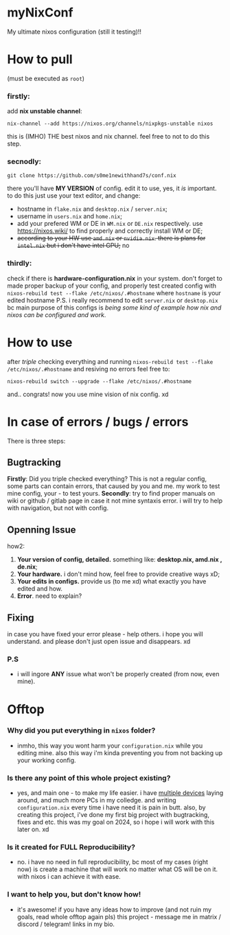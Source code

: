 # myNixConf
My ultimate nixos configuration (still it testing)!!

# How to pull
(must be executed as `root`)

### firstly:
add **nix unstable channel**:
```shell
nix-channel --add https://nixos.org/channels/nixpkgs-unstable nixos
```
this is (IMHO) THE best nixos and nix channel. feel free to not to do this step.
### secnodly:
```shell
git clone https://github.com/s0me1newithhand7s/conf.nix
```
there you'll have **MY VERSION** of config. edit it to use, yes, it *is* important. 
to do this just use your text editor, and change:
 - hostname in `flake.nix` and `desktop.nix` / `server.nix`; 
 - username in `users.nix` and `home.nix`;
 - add your prefered WM or DE in `WM.nix` or `DE.nix` respectively. use https://nixos.wiki/ to find properly and correctly install WM or DE;
 - ~~according to your HW use `amd.nix` or `nvidia.nix`. there is plans for `intel.nix` but i don't have intel GPU;~~ no
### thirdly:
check if there is **hardware-configuration.nix** in your system. don't forget to made proper backup of your config, and properly test created config with `nixos-rebuild test --flake /etc/nixos/.#hostname` where `hostname` is your edited hostname
P.S.
   i really recommend to edit `server.nix` or `desktop.nix` bc main purpose of this configs is *being some kind of example how nix and nixos can be configured and work*.

# How to use
after *triple* checking everything and running `nixos-rebuild test --flake /etc/nixos/.#hostname` and resiving no errors feel free to:
```shell
nixos-rebuild switch --upgrade --flake /etc/nixos/.#hostname
```
and.. congrats! now you use mine vision of nix config. xd

# In case of errors / bugs / errors
There is three steps:
## Bugtracking
**Firstly**: Did you triple checked everything? This is not a regular config, some parts can contain errors, that caused by you and me. my work to test mine config, your - to test yours. 
**Secondly**: try to find proper manuals on wiki or github / gitlab page in case it not mine syntaxis error. i will try to help with navigation, but not with config.
## Openning Issue
how2:
1. **Your version of config, detailed.** something like: **desktop.nix, amd.nix , de.nix**;
2. **Your hardware.** i don't mind how, feel free to provide creative ways xD;
3. **Your edits in configs.** provide us (to me xd) what exactly you have edited and how.
4. **Error**. need to explain?
## Fixing
in case you have fixed your error please - help others. i hope you will understand.
and please don't just open issue and disappears. xd
### P.S
 * i will ingore **ANY** issue what won't be properly created (from now, even mine).

# Offtop
### Why did you put everything in `nixos` folder?
 - inmho, this way you wont harm your `configuration.nix` while you editing mine. also this way i'm kinda preventing you from not backing up your working config.
### Is there any point of this whole project existing?
 - yes, and main one - to make my life easier. i have [multiple devices](https://pastebin.com/raw/kRSBxh3W) laying around, and much more PCs in my colledge. and writing `configuration.nix` every time i have need it is pain in butt. also, by creating this project, i've done my first big project with bugtracking, fixes and etc. this was my goal on 2024, so i hope i will work with this later on. xd
### Is it created for **FULL Reproducibility**?
 - no. i have no need in full reproducibility, bc most of my cases (right now) is create a machine that will work no matter what OS will be on it. with nixos i can achieve it with ease.
### I want to help you, but don't know how!
 - it's awesome! if you have any ideas how to improve (and not ruin my goals, read whole offtop again pls) this project - message me in matrix / discord / telegram! links in my bio.
